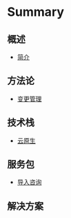 # Summary

## 概述

* [简介](README.md)

## 方法论

* [变更管理](fang-fa-lun/bian-geng-guan-li.md)

## 技术栈

* [云原生](ji-zhu-zhan/yun-yuan-sheng.md)

## 服务包

* [导入咨询](fu-wu-bao/utcopdao-ru-zi-xun.md)

## 解决方案

